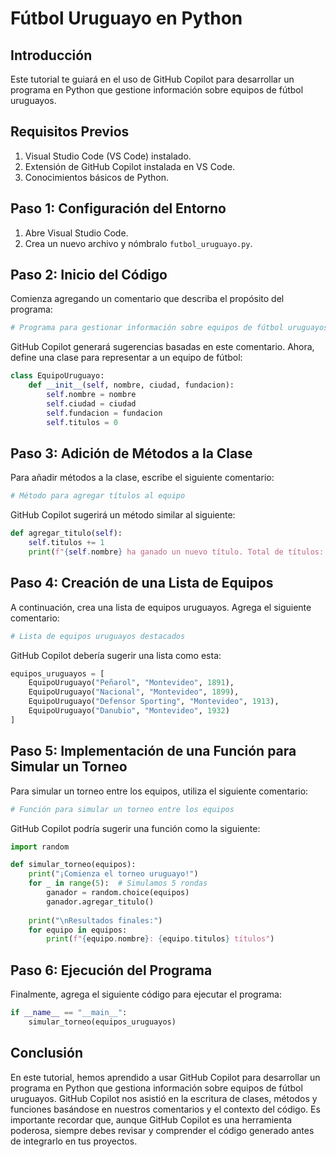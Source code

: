 # Fútbol Uruguayo en Python

## Introducción

Este tutorial te guiará en el uso de GitHub Copilot para desarrollar un programa en Python que gestione información sobre equipos de fútbol uruguayos. 

## Requisitos Previos

1. Visual Studio Code (VS Code) instalado.
2. Extensión de GitHub Copilot instalada en VS Code.
3. Conocimientos básicos de Python.

## Paso 1: Configuración del Entorno

1. Abre Visual Studio Code.
2. Crea un nuevo archivo y nómbralo `futbol_uruguayo.py`.

## Paso 2: Inicio del Código

Comienza agregando un comentario que describa el propósito del programa:

```python
# Programa para gestionar información sobre equipos de fútbol uruguayos
```

GitHub Copilot generará sugerencias basadas en este comentario. Ahora, define una clase para representar a un equipo de fútbol:

```python
class EquipoUruguayo:
    def __init__(self, nombre, ciudad, fundacion):
        self.nombre = nombre
        self.ciudad = ciudad
        self.fundacion = fundacion
        self.titulos = 0
```

## Paso 3: Adición de Métodos a la Clase

Para añadir métodos a la clase, escribe el siguiente comentario:

```python
# Método para agregar títulos al equipo
```

GitHub Copilot sugerirá un método similar al siguiente:

```python
def agregar_titulo(self):
    self.titulos += 1
    print(f"{self.nombre} ha ganado un nuevo título. Total de títulos: {self.titulos}")
```

## Paso 4: Creación de una Lista de Equipos

A continuación, crea una lista de equipos uruguayos. Agrega el siguiente comentario:

```python
# Lista de equipos uruguayos destacados
```

GitHub Copilot debería sugerir una lista como esta:

```python
equipos_uruguayos = [
    EquipoUruguayo("Peñarol", "Montevideo", 1891),
    EquipoUruguayo("Nacional", "Montevideo", 1899),
    EquipoUruguayo("Defensor Sporting", "Montevideo", 1913),
    EquipoUruguayo("Danubio", "Montevideo", 1932)
]
```

## Paso 5: Implementación de una Función para Simular un Torneo

Para simular un torneo entre los equipos, utiliza el siguiente comentario:

```python
# Función para simular un torneo entre los equipos
```

GitHub Copilot podría sugerir una función como la siguiente:

```python
import random

def simular_torneo(equipos):
    print("¡Comienza el torneo uruguayo!")
    for _ in range(5):  # Simulamos 5 rondas
        ganador = random.choice(equipos)
        ganador.agregar_titulo()
    
    print("\nResultados finales:")
    for equipo in equipos:
        print(f"{equipo.nombre}: {equipo.titulos} títulos")
```

## Paso 6: Ejecución del Programa

Finalmente, agrega el siguiente código para ejecutar el programa:

```python
if __name__ == "__main__":
    simular_torneo(equipos_uruguayos)
```

## Conclusión

En este tutorial, hemos aprendido a usar GitHub Copilot para desarrollar un programa en Python que gestiona información sobre equipos de fútbol uruguayos. GitHub Copilot nos asistió en la escritura de clases, métodos y funciones basándose en nuestros comentarios y el contexto del código.
Es importante recordar que, aunque GitHub Copilot es una herramienta poderosa, siempre debes revisar y comprender el código generado antes de integrarlo en tus proyectos.


